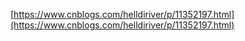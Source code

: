[https://www.cnblogs.com/helldiriver/p/11352197.html](https://www.cnblogs.com/helldiriver/p/11352197.html)